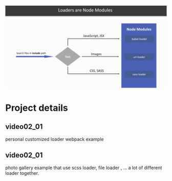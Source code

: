 ![Loader 的運作架構](https://github.com/milochen0418/github-readme-material/blob/master/complete-webpack-guide/picture_03.png)

# Project details
## video02_01 
personal customized loader webpack example  

## video02_01
photo gallery example that use scss loader, file loader , ... a lot of different loader together.  

